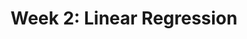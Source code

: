 ---
title: "Week 2: Linear Regression"
weekNumber: 2
days:
  - date: "2025-09-02"
    events:
      - name: LEC 3
        type: lecture
        title: Empirical Risk; Simple Linear Regression
  - date: "2025-09-03"
    events:
      - name: LAB 2
        type: lab
        title: "<code>numpy</code> and <code>sklearn</code>"
  - date: "2025-09-04"
    events:
      - name: LEC 4
        type: lecture
        title: Simple Linear Regression, Continued
      - name: HW 1
        type: hw
        title: Homework 1
---